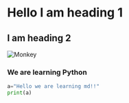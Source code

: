 # Hello I am heading 1
## I am heading 2
![Monkey](https://media.cnn.com/api/v1/images/stellar/prod/160107100400-monkey-selfie.jpg?q=x_3,y_0,h_1635,w_2905,c_crop/w_800)

### We are learning Python
```python
a="Hello we are learning md!!"
print(a)
``` 
